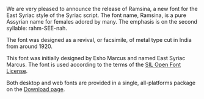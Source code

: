 
We are very pleased to announce the release of Ramsina, a new font for the East Syriac style of the Syriac script. The font name, Ramsina, is a pure Assyrian name for females adored by many. The emphasis is on the second syllable: rahm-SEE-nah.

The font was designed as a revival, or facsimile, of metal type cut in India from around 1920.

This font was initially designed by Esho Marcus and named East Syriac Marcus. The font is used according to the terms of the [SIL Open Font License](https://openfontlicense.org/).

Both desktop and web fonts are provided in a single, all-platforms package on the [Download page](https://software.sil.org/scheherazade/download).

